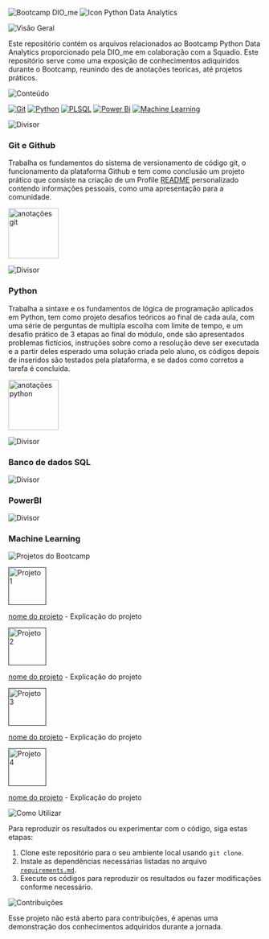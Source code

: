 ![Bootcamp DIO_me](https://github.com/Thamine-sumaya/DIO-Bootcamp-Python-Data-Analytics/assets/160533319/1ba98e10-b0b8-4a47-828a-8fbd79689f33)
![Icon Python Data Analytics](https://github.com/Thamine-sumaya/DIO-Bootcamp-Python-Data-Analytics/assets/160533319/2a9e7f6c-590c-41bb-bd74-2b1844353996)

![Visão Geral](https://github.com/Thamine-sumaya/DIO-Bootcamp-Python-Data-Analytics/assets/160533319/a7696630-7c16-4091-b79e-29b03b9b30dc)

Este repositório contém os arquivos relacionados ao Bootcamp Python Data Analytics proporcionado pela DIO_me em colaboração com a Squadio. Este repositório serve como uma exposição de conhecimentos adiquiridos durante o Bootcamp, reunindo des de anotações teoricas, até projetos práticos. 

![Conteúdo](https://github.com/Thamine-sumaya/DIO-Bootcamp-Python-Data-Analytics/assets/160533319/d2fd324f-4908-4f3b-9587-bf7155c90d9e)

[![Git](https://img.shields.io/badge/git-000000.svg?style=for-the-badge&logo=git&logoColor=D98C46)](###-Git-e-Github-)
[![Python](https://img.shields.io/badge/python-000000?style=for-the-badge&logo=python&logoColor=D98C46)](###-Python-)
[![PLSQL](https://img.shields.io/badge/SQL-000000?style=for-the-badge&logo=oracle&logoColor=D98C46)](###-Banco-de-dados-SQL-)
[![Power Bi](https://img.shields.io/badge/power_bi-000000?style=for-the-badge&logo=powerbi&logoColor=D98C46)](###-PowerBI-)
[![Machine Learning](https://img.shields.io/badge/Machine_Learning-000000?style=for-the-badge&logo=googlebard&logoColor=D98C46)](###-Machine-Learning-)

![Divisor](https://github.com/Thamine-sumaya/DIO-Bootcamp-Python-Data-Analytics/assets/160533319/0b8e0454-096b-461d-aa13-8074501ca359)

### Git e Github
Trabalha os fundamentos do sistema de versionamento de código git, o funcionamento da plataforma Github e tem como conclusão um projeto prático que consiste na criação de um Profile [README](https://github.com/digitalinnovationone/dio-lab-open-source/blob/main/community/Thamine-sumaya.md) personalizado  contendo informações pessoais, como uma apresentação para a comunidade.

<a href="https://crocus-tuesday-cd5.notion.site/Git-e-Github-df5cc01aee2845459f508d41c00e2471?pvs=4">
   <img src="https://github.com/Thamine-sumaya/DIO-Bootcamp-Python-Data-Analytics/assets/160533319/16d5f6d1-8d94-4227-bf8e-4034aba76f08" alt="anotações git" width="100" >
</a>

![Divisor](https://github.com/Thamine-sumaya/DIO-Bootcamp-Python-Data-Analytics/assets/160533319/0b8e0454-096b-461d-aa13-8074501ca359)
### Python
Trabalha a sintaxe e os fundamentos de lógica de programação aplicados em Python, tem como projeto desafios teóricos ao final de cada aula, com uma série de perguntas de multipla escolha com limite de tempo, e um desafio prático de 3 etapas ao final do módulo, onde são apresentados problemas fictícios, instruções sobre como a resolução deve ser executada e a partir deles esperado uma solução criada pelo aluno, os códigos depois de inseridos são testados pela plataforma, e se dados como corretos a tarefa é concluída.

<a href="https://crocus-tuesday-cd5.notion.site/Bootcamp-DIO-Python-fcf67ef97ae74bbf827a44544a10313d?pvs=4">
   <img src="https://github.com/Thamine-sumaya/DIO-Bootcamp-Python-Data-Analytics/assets/160533319/16d5f6d1-8d94-4227-bf8e-4034aba76f08" alt="anotações python" width="100" >
</a>

![Divisor](https://github.com/Thamine-sumaya/DIO-Bootcamp-Python-Data-Analytics/assets/160533319/0b8e0454-096b-461d-aa13-8074501ca359)
### Banco de dados SQL
![Divisor](https://github.com/Thamine-sumaya/DIO-Bootcamp-Python-Data-Analytics/assets/160533319/0b8e0454-096b-461d-aa13-8074501ca359)
### PowerBI
![Divisor](https://github.com/Thamine-sumaya/DIO-Bootcamp-Python-Data-Analytics/assets/160533319/0b8e0454-096b-461d-aa13-8074501ca359)
### Machine Learning


<!---![Objetivo](https://github.com/Thamine-sumaya/DIO-Bootcamp-Python-Data-Analytics/assets/160533319/a5701b05-926d-472d-b67f-ae087f45f5ca)


O objetivo principal deste projeto é desenvolver habilidades em Python, por meio da prática. --->

![Projetos do Bootcamp](https://github.com/Thamine-sumaya/DIO-Bootcamp-Python-Data-Analytics/assets/160533319/f53ca277-b023-4991-a64d-319cd92e96ac)

<a href="">
   <img src="https://github.com/Thamine-sumaya/DIO-Bootcamp-Python-Data-Analytics/assets/160533319/e9e870ca-d6f8-4c3c-bf28-86f31393b4dc" alt="Projeto 1" width="75" >
</a>

[nome do projeto](link) - Explicação do projeto

<a href="">
   <img src="https://github.com/Thamine-sumaya/DIO-Bootcamp-Python-Data-Analytics/assets/160533319/9490add0-2fe2-4f48-a3bd-7f0651ebfe0f" alt="Projeto 2" width="75" >
</a>

[nome do projeto](link) - Explicação do projeto

<a href="">
   <img src="https://github.com/Thamine-sumaya/DIO-Bootcamp-Python-Data-Analytics/assets/160533319/e677a0bd-f628-4ec6-ae62-9ed75ed69f63" alt="Projeto 3" width="75" >
</a>

[nome do projeto](link) - Explicação do projeto

<a href="">
   <img src="https://github.com/Thamine-sumaya/DIO-Bootcamp-Python-Data-Analytics/assets/160533319/d29d89c2-033f-4071-9edc-367937fca5dd" alt="Projeto 4" width="75" >
</a>

[nome do projeto](link) - Explicação do projeto

![Como Utilizar](https://github.com/Thamine-sumaya/DIO-Bootcamp-Python-Data-Analytics/assets/160533319/dcb5a5f1-c50e-4d16-8707-a5aa6aa15132)

Para reproduzir os resultados ou experimentar com o código, siga estas etapas:

1. Clone este repositório para o seu ambiente local usando `git clone`.
2. Instale as dependências necessárias listadas no arquivo [`requirements.md`](https://github.com/Thamine-sumaya/Jornada-Python/blob/main/requeriments.md).
3. Execute os códigos para reproduzir os resultados ou fazer modificações conforme necessário.

   
![Contribuições](https://github.com/Thamine-sumaya/DIO-Bootcamp-Python-Data-Analytics/assets/160533319/898318be-582b-42bd-a266-1c1a33375485)

Esse projeto não está aberto para contribuições, é apenas uma demonstração dos conhecimentos adquiridos durante a jornada.
